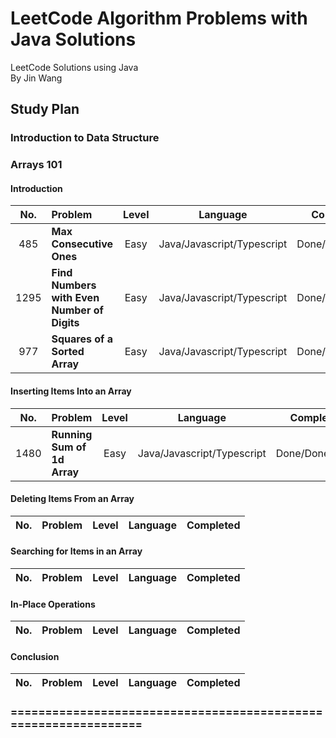 # LeetCode Algorithm Problems with Java Solutions

LeetCode Solutions using Java<br/>
By Jin Wang

## Study Plan

### Introduction to Data Structure

### Arrays 101

#### Introduction

| No. | Problem       | Level  | Language  | Completed|
|:-------:|:--------------|:------:|:---------:|:-------------:|
|485|**Max Consecutive Ones**|Easy|Java/Javascript/Typescript|Done/Done/Done|
|1295|**Find Numbers with Even Number of Digits**|Easy|Java/Javascript/Typescript|Done/Done/Done|
|977|**Squares of a Sorted Array**|Easy|Java/Javascript/Typescript|Done/Done/Done|


#### Inserting Items Into an Array

| No. | Problem       | Level  | Language  | Completed|
|:-------:|:--------------|:------:|:---------:|:-------------:|
|1480|**Running Sum of 1d Array**|Easy|Java/Javascript/Typescript|Done/Done/Done|


#### Deleting Items From an Array

| No. | Problem       | Level  | Language  | Completed|
|:-------:|:--------------|:------:|:---------:|:-------------:|


#### Searching for Items in an Array

| No. | Problem       | Level  | Language  | Completed|
|:-------:|:--------------|:------:|:---------:|:-------------:|


#### In-Place Operations

| No. | Problem       | Level  | Language  | Completed|
|:-------:|:--------------|:------:|:---------:|:-------------:|


#### Conclusion

| No. | Problem       | Level  | Language  | Completed|
|:-------:|:--------------|:------:|:---------:|:-------------:|



### ================================================================



